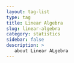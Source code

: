 ```yaml
---
layout: tag-list
type: tag
title: Linear Algebra
slug: linear-algebra
category: statistics
sidebar: false
description: >
   about Linear ALgebra
---
```

